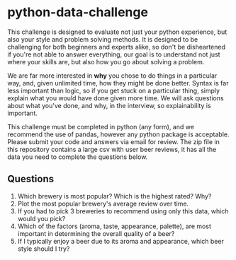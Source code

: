 # python-data-challenge
This challenge is designed to evaluate not just your python experience, but also your style and problem solving methods. It is designed to be challenging for both beginners and experts alike, so don't be disheartened if you're not able to answer everything, our goal is to understand not just where your skills are, but also how you go about solving a problem.

We are far more interested in **why** you chose to do things in a particular way, and, given unlimited time, how they might be done better. Syntax is far less important than logic, so if you get stuck on a particular thing, simply explain what you would have done given more time. We will ask questions about what you've done, and why, in the interview, so explainability is important. 

This challenge must be completed in python (any form), and we recommend the use of pandas, however any python package is acceptable. Please submit your code and answers via email for review. The zip file in this repository contains a large csv with user beer reviews, it has all the data you need to complete the questions below.


## Questions
1. Which brewery is most popular? Which is the highest rated? Why?
2. Plot the most popular brewery's average review over time.
3. If you had to pick 3 breweries to recommend using only this data, which would you pick?
4. Which of the factors (aroma, taste, appearance, palette), are most important in determining the overall quality of a beer?
5. If I typically enjoy a beer due to its aroma and appearance, which beer style should I try?
